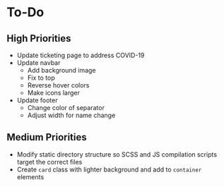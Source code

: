 # To-Do

## High Priorities

- Update ticketing page to address COVID-19
- Update navbar
  - Add background image
  - Fix to top
  - Reverse hover colors
  - Make icons larger
- Update footer
  - Change color of separator
  - Adjust width for name change

## Medium Priorities

- Modify static directory structure so SCSS and JS compilation scripts target
  the correct files
- Create `card` class with lighter background and add to `container` elements
